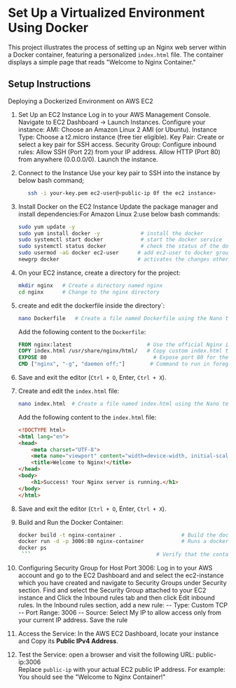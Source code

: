 # Set Up a Virtualized Environment Using Docker

This project illustrates the process of setting up an Nginx web server within a Docker container, featuring a personalized `index.html` file. The container displays a simple page that reads "Welcome to Nginx Container." 

## Setup Instructions
Deploying a Dockerized Environment on AWS EC2
1. Set Up an EC2 Instance
    Log in to your AWS Management Console.
    Navigate to EC2 Dashboard → Launch Instances.
    Configure your instance:
                          AMI: Choose an Amazon Linux 2 AMI (or Ubuntu).
                          Instance Type: Choose a t2.micro instance (free tier eligible).
                          Key Pair: Create or select a key pair for SSH access.
                          Security Group: Configure inbound rules:
                                          Allow SSH (Port 22) from your IP address.
                                          Allow HTTP (Port 80) from anywhere (0.0.0.0/0).
                         Launch the instance.

2. Connect to the Instance
      Use your key pair to SSH into the instance by below bash command;
   ```bash
      ssh -i your-key.pem ec2-user@<public-ip 0f the ec2 instance>
3. Install Docker on the EC2 Instance
     Update the package manager and install dependencies:For Amazon Linux 2:use below bash commands:
   ```bash
   sudo yum update -y
   sudo yum install docker -y             # install the docker
   sudo systemctl start docker            # start the docker service
   sudo systemctl status docker           # check the status of the docker
   sudo usermod -aG docker ec2-user      # add ec2-user to docker group . Adding ec2-user to the docker group gives it the necessary permissions without requiring sudo.
   newgrp docker                         # activates the changes otherwise exit and login again6. 
   

4. On your EC2 instance, create a directory for the project:
    ```bash
    mkdir nginx   # Create a directory named nginx
    cd nginx      # Change to the nginx directory
    ```

5. create and edit the dockerfile inside the directory`:
    ```bash
    nano Dockerfile   # Create a file named Dockerfile using the Nano text editor
    ```

    Add the following content to the `Dockerfile`:
    ```dockerfile
    FROM nginx:latest                        # Use the official Nginx image as a base
    COPY index.html /usr/share/nginx/html/   # Copy custom index.html to the Nginx default web directory
    EXPOSE 80                                  # Expose port 80 for the container to allow traffic to the web server
    CMD ["nginx", "-g", "daemon off;"]        # Command to run in foreground when the container starts
    ```

6. Save and exit the editor (`Ctrl + O`, Enter, `Ctrl + X`).

7. Create and edit the `index.html` file:
    ```bash
    nano index.html  # Create a file named index.html using the Nano text editor
    ```

    Add the following content to the `index.html` file:
    ```html
    <!DOCTYPE html>
    <html lang="en">
    <head>
        <meta charset="UTF-8">
        <meta name="viewport" content="width=device-width, initial-scale=1.0">
        <title>Welcome to Nginx!</title>
    </head>
    <body>
        <h1>Success! Your Nginx server is running.</h1>
    </body>
    </html>
    ```

8. Save and exit the editor (`Ctrl + O`, Enter, `Ctrl + X`).


9. Build and Run the Docker Container:
    ```bash
    docker build -t nginx-container .                   # Build the docker image named nginx-container from dockerfile
    docker run -d -p 3006:80 nginx-container            # Runs a docker container , mapping port 3006 on your host machine to port 80 inside the container
    docker ps
     ```                                        # Verify that the container is running


10.  Configuring Security Group for Host Port 3006:
      Log in to your AWS account and go to the EC2 Dashboard and  and select the ec2-instance which you have created and  navigate to Security Groups under Security section.
      Find and select the Security Group attached to your EC2 instance and Click the Inbound rules tab and then click Edit inbound rules.
      In the Inbound rules section, add a new rule:
                                 -- Type: Custom TCP
                                 -- Port Range: 3006
                                 -- Source:
                                         Select My IP to allow access only from your current IP address.
   Save the rule
11.   Access the Service:
           In the AWS EC2 Dashboard, locate your instance and Copy its **Public IPv4 Address**.
12.  Test the Service:
   open a browser and visit the following URL:
   public-ip:3006  
Replace `public-ip` with your actual EC2 public IP address. For example:
  You should see the "Welcome to Nginx Container!"

   
    
     


   
   
